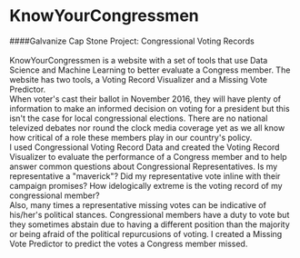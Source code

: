 # KnowYourCongressmen 
####Galvanize Cap Stone Project: Congressional Voting Records <br /><br />
KnowYourCongressmen is a website with a set of tools that use Data Science and Machine Learning to better evaluate a Congress member. The website has two tools, a Voting Record Visualizer and a Missing Vote Predictor. <br /> 
When voter's cast their ballot in November 2016, they will have plenty of information to make an informed decision on voting for a president but this isn't the case for local congressional elections. There are no national televized debates nor round the clock media coverage yet as we all know how critical of a role these members play in our country's policy. <br />
I used Congressional Voting Record Data and created the Voting Record Visualizer to evaluate the performance of a Congress member and to help answer common questions about Congressional Representatives. Is my representative a "maverick"? Did my representative vote inline with their campaign promises? How idelogically extreme is the voting record of my congressional member? <br />
Also, many times a representative missing votes can be indicative of his/her's political stances. Congressional members have a duty to vote but they sometimes abstain due to having a different position than the majority or being afraid of the political repurcusions of voting. I created a Missing Vote Predictor to predict the votes a Congress member missed. <br />
